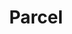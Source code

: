 ---
homepage: 'https://parceljs.org/'
logo: ''
slug: 'parcel'
tags: ['HTML', 'Build Tooling', 'JavaScript', 'Development', 'Applications', 'Front End']
title: 'Parcel'
---